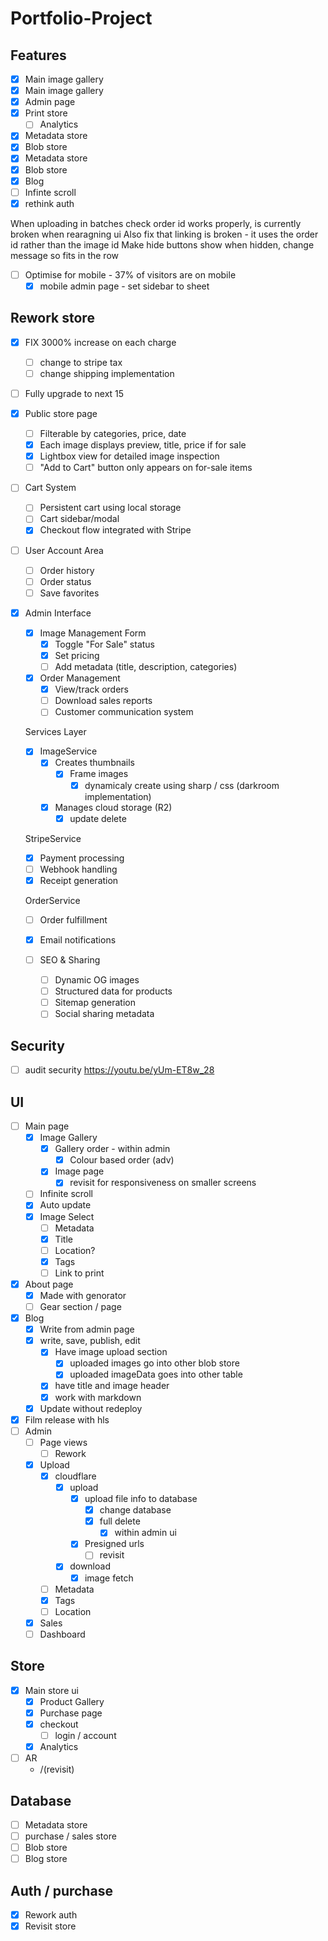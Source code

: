 # Portfolio-Project

## Features

- [x] Main image gallery
- [x] Main image gallery
- [x] Admin page
- [x] Print store
  - [ ] Analytics
- [x] Metadata store
- [x] Blob store
- [x] Metadata store
- [x] Blob store
- [x] Blog
- [ ] Infinte scroll
- [x] rethink auth

When uploading in batches check order id works properly, is currently broken when rearagning ui
Also fix that linking is broken - it uses the order id rather than the image id
Make hide buttons show when hidden, change message so fits in the row

- [ ] Optimise for mobile - 37% of visitors are on mobile
  - [x] mobile admin page - set sidebar to sheet

## Rework store

- [x] FIX 3000% increase on each charge
  - [ ] change to stripe tax
  - [ ] change shipping implementation
  
- [ ] Fully upgrade to next 15

- [x] Public store page
  - [ ] Filterable by categories, price, date
  - [x] Each image displays preview, title, price if for sale
  - [x] Lightbox view for detailed image inspection
  - [ ] "Add to Cart" button only appears on for-sale items
- [ ] Cart System
  - [ ] Persistent cart using local storage
  - [ ] Cart sidebar/modal
  - [x] Checkout flow integrated with Stripe
- [ ] User Account Area

  - [ ] Order history
  - [ ] Order status
  - [ ] Save favorites

- [x] Admin Interface

  - [x] Image Management Form
    - [x] Toggle "For Sale" status
    - [x] Set pricing
    - [ ] Add metadata (title, description, categories)
  - [x] Order Management
    - [x] View/track orders
    - [ ] Download sales reports
    - [ ] Customer communication system

  Services Layer

  - [x] ImageService
    - [x] Creates thumbnails
      - [x] Frame images
        - [x] dynamicaly create using sharp / css (darkroom implementation)
    - [x] Manages cloud storage (R2)
      - [x] update delete 

  StripeService

  - [x] Payment processing
  - [ ] Webhook handling
  - [x] Receipt generation

  OrderService

  - [ ] Order fulfillment
  - [x] Email notifications

  - [ ] SEO & Sharing
    - [ ] Dynamic OG images
    - [ ] Structured data for products
    - [ ] Sitemap generation
    - [ ] Social sharing metadata

## Security

- [ ] audit security <https://youtu.be/yUm-ET8w_28>

## UI

- [ ] Main page
  - [x] Image Gallery
    - [x] Gallery order - within admin
      - [x] Colour based order (adv)
    - [x] Image page
      - [x] revisit for responsiveness on smaller screens
  - [ ] Infinite scroll
  - [x] Auto update
  - [x] Image Select
    - [ ] Metadata
    - [x] Title
    - [ ] Location?
    - [x] Tags
    - [ ] Link to print
- [x] About page
  - [x] Made with genorator
  - [ ] Gear section / page
- [x] Blog
  - [x] Write from admin page
  - [x] write, save, publish, edit
    - [x] Have image upload section
      - [x] uploaded images go into other blob store
      - [x] uploaded imageData goes into other table
    - [x] have title and image header
    - [x] work with markdown
  - [x] Update without redeploy
- [x] Film release with hls
- [ ] Admin
  - [ ] Page views
    - [ ] Rework
  - [x] Upload
    - [x] cloudflare
      - [x] upload
        - [x] upload file info to database
          - [x] change database
          - [x] full delete
            - [x] within admin ui
        - [x] Presigned urls
          - [ ] revisit
      - [x] download
        - [x] image fetch
    - [ ] Metadata
    - [x] Tags
    - [ ] Location
  - [x] Sales
  - [ ] Dashboard

## Store

- [x] Main store ui
  - [x] Product Gallery
  - [x] Purchase page
  - [x] checkout
    - [ ] login / account
  - [x] Analytics
- [ ] AR
  - /(revisit)

## Database

- [ ] Metadata store
- [ ] purchase / sales store
- [ ] Blob store
- [ ] Blog store

## Auth / purchase

- [x] Rework auth
- [x] Revisit store
